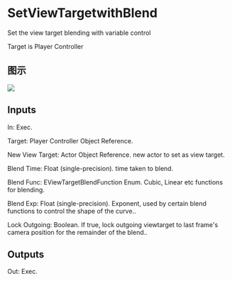 # SetViewTargetwithBlend

Set the view target blending with variable control

Target is Player Controller

## 图示

![]($-20221218-19072093.png)

## Inputs

In: Exec.

Target: Player Controller Object Reference.

New View Target: Actor Object Reference. new actor to set as view target.

Blend Time: Float (single-precision). time taken to blend.

Blend Func: EViewTargetBlendFunction Enum. Cubic, Linear etc functions for blending.

Blend Exp: Float (single-precision). Exponent, used by certain blend functions to control the shape of the curve..

Lock Outgoing: Boolean. If true, lock outgoing viewtarget to last frame's camera position for the remainder of the blend..  

## Outputs

Out: Exec.

